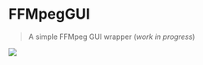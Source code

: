 # FFMpegGUI

> A simple FFMpeg GUI wrapper (*work in progress*)

![](http://i.imgur.com/IxrvAB6.png)
